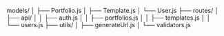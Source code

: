 models/
│   ├── Portfolio.js
│   ├── Template.js
│   └── User.js
├── routes/
│   ├── api/
│   │   ├── auth.js
│   │   ├── portfolios.js
│   │   ├── templates.js
│   │   └── users.js
├── utils/
│   ├── generateUrl.js
│   └── validators.js
